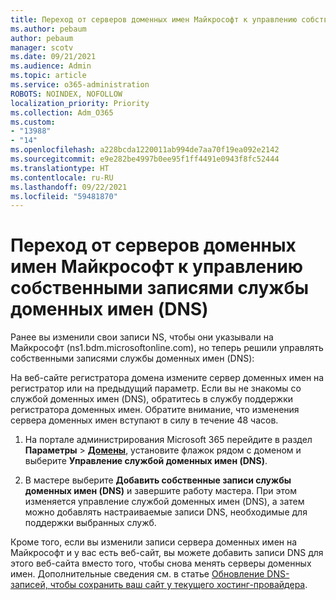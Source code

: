 ```yaml
---
title: Переход от серверов доменных имен Майкрософт к управлению собственными записями службы доменных имен (DNS)
ms.author: pebaum
author: pebaum
manager: scotv
ms.date: 09/21/2021
ms.audience: Admin
ms.topic: article
ms.service: o365-administration
ROBOTS: NOINDEX, NOFOLLOW
localization_priority: Priority
ms.collection: Adm_O365
ms.custom:
- "13988"
- "14"
ms.openlocfilehash: a228bcda1220011ab994de7aa70f19ea092e2142
ms.sourcegitcommit: e9e282be4997b0ee95f1ff4491e0943f8fc52444
ms.translationtype: HT
ms.contentlocale: ru-RU
ms.lasthandoff: 09/22/2021
ms.locfileid: "59481870"
---
```

# <a name="changing-from-microsoft-nameservers-back-to-managing-your-own-dns-records"></a>Переход от серверов доменных имен Майкрософт к управлению собственными записями службы доменных имен (DNS)

Ранее вы изменили свои записи NS, чтобы они указывали на Майкрософт (ns1.bdm.microsoftonline.com), но теперь решили управлять собственными записями службы доменных имен (DNS):

На веб-сайте регистратора домена измените сервер доменных имен на регистратор или на предыдущий параметр. Если вы не знакомы со службой доменных имен (DNS), обратитесь в службу поддержки регистратора доменных имен. Обратите внимание, что изменения сервера доменных имен вступают в силу в течение 48 часов. 

1. На портале администрирования Microsoft 365 перейдите в раздел **Параметры** > [**Домены**](https://admin.microsoft.com/Adminportal/Home#/Domains), установите флажок рядом с доменом и выберите **Управление службой доменных имен (DNS)**. 

2. В мастере выберите **Добавить собственные записи службы доменных имен (DNS)** и завершите работу мастера. При этом изменяется управление службой доменных имен (DNS), а затем можно добавлять настраиваемые записи DNS, необходимые для поддержки выбранных служб.

Кроме того, если вы изменили записи сервера доменных имен на Майкрософт и у вас есть веб-сайт, вы можете добавить записи DNS для этого веб-сайта вместо того, чтобы снова менять серверы доменных имен. Дополнительные сведения см. в статье [Обновление DNS-записей, чтобы сохранить ваш сайт у текущего хостинг-провайдера](https://docs.microsoft.com/microsoft-365/admin/dns/update-dns-records-to-retain-current-hosting-provider).


